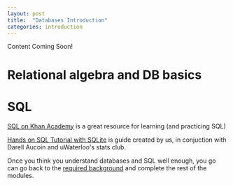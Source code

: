 ```yaml
---
layout: post
title:  "Databases Introduction"
categories: introduction 
---
```


Content Coming Soon!

# Relational algebra and DB basics


# SQL

[SQL on Khan Academy](https://www.khanacademy.org/computer-programming/sql/) is a great resource for learning (and practicing SQL)

[Hands on SQL Tutorial with SQLite](sql-introudction) is guide created by us, in conjuction with Darell Aucoin and uWaterloo's stats club.


Once you think you understand databases and SQL well enough, you go can go back to the [required background](/required-background) and complete the rest of the modules.
